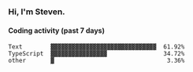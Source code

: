 ### Hi, I'm Steven.

#### Coding activity (past 7 days)
```
Text        ▓▓▓▓▓▓▓▓▓▓▓▓▓▓▓▓▓▓▓▓▓▓▓▓▓▓▓▓▓▓  61.92%
TypeScript  ▓▓▓▓▓▓▓▓▓▓▓▓▓▓▓▓                34.72%
other       ▓                                3.36%
```
